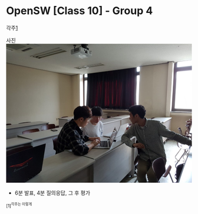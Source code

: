 OpenSW [Class 10] - Group 4
===========================
각주[1](#footnote_1)

사진<img src="./blue-04-4.jpg">
 * 6분 발표, 4분 질의응답, 그 후 평가
 
 
<sup id="footnote_1">[1]<sup>각주는 이렇게
